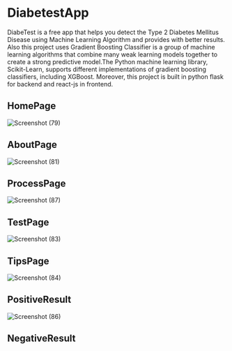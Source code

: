 # DiabetestApp
DiabeTest is a free app that helps you detect the Type 2 Diabetes Mellitus Disease using Machine Learning Algorithm and provides with better results.
Also this project uses Gradient Boosting Classifier is a group of machine learning algorithms that combine many weak learning models together to create a strong predictive model.The Python machine learning library, Scikit-Learn, supports different implementations of gradient boosting classifiers, including XGBoost. Moreover, this project is built in python flask for backend and react-js in frontend.

## HomePage
![Screenshot (79)](https://user-images.githubusercontent.com/80078725/206732201-aa88a20c-5868-4576-b055-34698367f5fb.png)

## AboutPage
![Screenshot (81)](https://user-images.githubusercontent.com/80078725/206732649-17dc0fd6-c9a1-40a7-a7f7-bacf9a51a8b1.png)

## ProcessPage
![Screenshot (87)](https://user-images.githubusercontent.com/80078725/206732812-36dbd0a2-81a6-4b1b-97b6-e7051e4590ee.png)

## TestPage
![Screenshot (83)](https://user-images.githubusercontent.com/80078725/206732955-46732d47-d382-4926-8d32-cbf91114c4ad.png)

## TipsPage
![Screenshot (84)](https://user-images.githubusercontent.com/80078725/206733099-7607045c-d930-43a7-b68e-3e8e8478dc9d.png)

## PositiveResult
![Screenshot (86)](https://user-images.githubusercontent.com/80078725/206733374-674b67c1-928f-4419-991c-b28871bcf13b.png)

## NegativeResult

